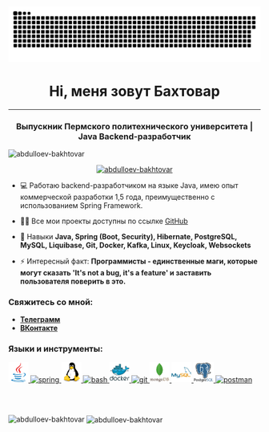 <!--
[![MasterHead](https://cdn.dribbble.com/users/1446889/screenshots/3587708/media/b5078a0aa9d0363348eb9bedb2dc014b.gif)]
-->

<p align="center">
 <img width="600" src="assets/github-snake.svg" alt="snake"/>
</p>

<h1 align="center">Hi, меня зовут Бахтовар</h1>

---

<h3 align="center">Выпускник Пермского политехнического университета | Java Backend-разработчик</h3>

<p align="left"> <img src="https://komarev.com/ghpvc/?username=abdulloev-bakhtovar&label=Profile%20views&color=0e75b6&style=flat" alt="abdulloev-bakhtovar" /> </p>

<p align="center"> <a href="https://github.com/ryo-ma/github-profile-trophy"><img src="https://github-profile-trophy.vercel.app/?username=abdulloev-bakhtovar&theme=monokai" alt="abdulloev-bakhtovar" /></a> </p>

- 💻 Работаю backend-разработчиком на языке Java, имею опыт коммерческой разработки 1,5 года, преимущественно с использованием Spring Framework.

- 👨‍💻 Все мои проекты доступны по ссылке [GitHub](https://github.com/Abdulloev-Bakhtovar?tab=repositories)

- 💬 Навыки **Java, Spring (Boot, Security), Hibernate, PostgreSQL, MySQL, Liquibase, Git, Docker, Kafka, Linux, Keycloak, Websockets**

- ⚡ Интересный факт: **Программисты - единственные маги, которые могут сказать 'It's not a bug, it's a feature' и заставить пользователя поверить в это.**

<h3 align="left">Свяжитесь со мной:</h3>

- **[Телеграмм](https://t.me/bakht_2003)**
- **[ВКонтакте](https://vk.com/mr_bakht_2003)**


<h3 align="left">Языки и инструменты:</h3>
<p align="left">
  <a href="https://www.java.com" target="_blank" rel="noreferrer"> <img src="https://raw.githubusercontent.com/devicons/devicon/master/icons/java/java-original.svg" alt="java" width="40" height="40"/> </a> 
  <a href="https://spring.io/" target="_blank" rel="noreferrer"> <img src="https://www.vectorlogo.zone/logos/springio/springio-icon.svg" alt="spring" width="40" height="40"/> </a>
  <a href="https://www.linux.org/" target="_blank" rel="noreferrer"> <img src="https://raw.githubusercontent.com/devicons/devicon/master/icons/linux/linux-original.svg" alt="linux" width="40" height="40"/> </a>
  <a href="https://www.gnu.org/software/bash/" target="_blank" rel="noreferrer"> <img src="https://www.vectorlogo.zone/logos/gnu_bash/gnu_bash-icon.svg" alt="bash" width="40" height="40"/> </a> 
  <a href="https://www.docker.com/" target="_blank" rel="noreferrer"> <img src="https://raw.githubusercontent.com/devicons/devicon/master/icons/docker/docker-original-wordmark.svg" alt="docker" width="40" height="40"/> </a>
  <a href="https://git-scm.com/" target="_blank" rel="noreferrer"> <img src="https://www.vectorlogo.zone/logos/git-scm/git-scm-icon.svg" alt="git" width="40" height="40"/> </a>  
  <a href="https://www.mongodb.com/" target="_blank" rel="noreferrer"> <img src="https://raw.githubusercontent.com/devicons/devicon/master/icons/mongodb/mongodb-original-wordmark.svg" alt="mongodb" width="40" height="40"/> </a> 
  <a href="https://www.mysql.com/" target="_blank" rel="noreferrer"> <img src="https://raw.githubusercontent.com/devicons/devicon/master/icons/mysql/mysql-original-wordmark.svg" alt="mysql" width="40" height="40"/> </a>
  <a href="https://www.postgresql.org" target="_blank" rel="noreferrer"> <img src="https://raw.githubusercontent.com/devicons/devicon/master/icons/postgresql/postgresql-original-wordmark.svg" alt="postgresql" width="40" height="40"/> 
  </a> <a href="https://postman.com" target="_blank" rel="noreferrer"> <img src="https://www.vectorlogo.zone/logos/getpostman/getpostman-icon.svg" alt="postman" width="40" height="40"/> </a> </p>

  <br/><br/>
  
<p><img align="left" src="https://github-readme-stats.vercel.app/api/top-langs?username=abdulloev-bakhtovar&show_icons=true&theme=radical&locale=en&layout=compact" alt="abdulloev-bakhtovar" /></p>

<p>&nbsp;<img align="center" src="https://github-readme-stats.vercel.app/api?username=abdulloev-bakhtovar&show_icons=true&theme=radical" alt="abdulloev-bakhtovar" /></p>
<!--
<p><img align="center" src="https://github-readme-streak-stats.herokuapp.com/?user=abdulloev-bakhtovar&theme=radical&" alt="abdulloev-bakhtovar" /></p>
-->

